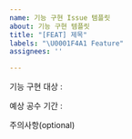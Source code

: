 ```yaml
---
name: 기능 구현 Issue 템플릿
about: 기능 구현 템플릿
title: "[FEAT] 제목"
labels: "\U0001F4A1 Feature"
assignees: ''

---
```


기능 구현 대상 : 

예상 공수 기간 : 

주의사항(optional)
